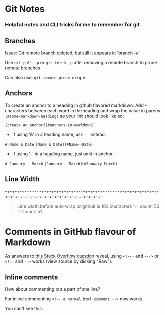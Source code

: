# Git Notes
### Helpful notes and CLI tricks for me to remember for git

## Branches

[Issue: Git remote branch deleted, but still it appears in 'branch -a'](https://stackoverflow.com/questions/5094293/git-remote-branch-deleted-but-still-it-appears-in-branch-a)

Use `git pull -p` or `git fetch -p` after removing a remote branch to prune remote branches

Can also use: `git remote prune origin`

## Anchors

To create an anchor to a heading in github flavored markdown.
Add __-__ characters between each word in the heading and wrap the value in  parens ```(#some-markdown-heading)``` so your link should look like so:

```[create an anchor](#anchors-in-markdown)```

- If using '&' in a heading name, use `--` instead.

```# Name & Date```
```[Name & Date](#Name--Date)```

- If using '-' in a heading name, just omit in anchor

```# January - March```
```[January - March](#January-March)```

## Line Width

-+-+-+-+-+-+-+-+-+-+-+-+-+-+-+-+-+-+-+-+-+-+-+-+-+-+-+-+-+-+-+-+-+-+-+-+-+-+-+-+-+-+-+-+-+-+-+-+-+-+-+-

> Line width before auto wrap on github is 103 characters
> '+' count: 50
> '-' count: 51

# Comments in GitHub flavour of Markdown

As answers to [this Stack Overflow question](http://stackoverflow.com/questions/4823468/store-comments-in-markdown-syntax)
reveal, using `<!---` and `--->` or `<!--` and `-->` works (view source by clicking "Raw"):

<!---
All this should be
commented out
-->

<!--
This too
-->

## Inline comments

How about commenting out <!--- just ---> a part of one line?

For inline commenting `<!-- a normal html comment -->` now works.

You can't see this: <!-- foo bar -->
